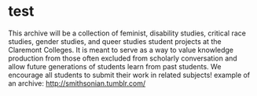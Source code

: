 # test
This archive will be a collection of feminist, disability studies, critical race studies, gender studies, and queer studies student projects at the Claremont Colleges. It is meant to serve as a way to value knowledge production from those often excluded from scholarly conversation and allow future generations of students learn from past students. We encourage all students to submit their work in related subjects!
example of an archive: http://smithsonian.tumblr.com/ 
